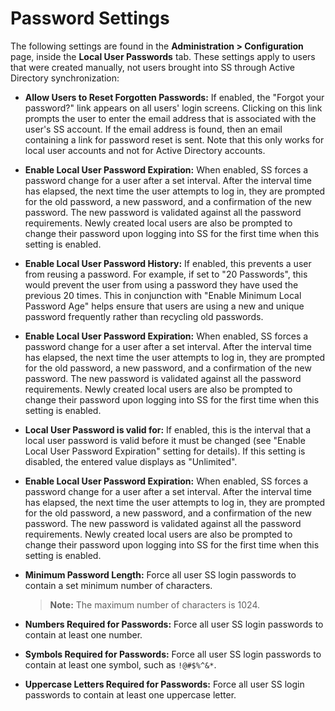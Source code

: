 [title]: # (Password Settings)
[tags]: # (Users)
[priority]: #

# Password Settings

The following settings are found in the **Administration > Configuration** page, inside the **Local User Passwords** tab. These settings apply to users that were created manually, not users brought into SS through Active Directory synchronization:

- **Allow Users to Reset Forgotten Passwords:** If enabled, the "Forgot your password?" link appears on all users' login screens. Clicking on this link prompts the user to enter the email address that is associated with the user's SS account. If the email address is found, then an email containing a link for password reset is sent. Note that this only works for local user accounts and not for Active Directory accounts.
- **Enable Local User Password Expiration:** When enabled, SS forces a password change for a user after a set interval. After the interval time has elapsed, the next time the user attempts to log in, they are prompted for the old password, a new password, and a confirmation of the new password. The new password is validated against all the password requirements. Newly created local users are also be prompted to change their password upon logging into SS for the first time when this setting is enabled.
- **Enable Local User Password History:** If enabled, this prevents a user from reusing a password. For example, if set to "20 Passwords", this would prevent the user from using a password they have used the previous 20 times. This in conjunction with "Enable Minimum Local Password Age" helps ensure that users are using a new and unique password frequently rather than recycling old passwords.
- **Enable Local User Password Expiration:** When enabled, SS forces a password change for a user after a set interval. After the interval time has elapsed, the next time the user attempts to log in, they are prompted for the old password, a new password, and a confirmation of the new password. The new password is validated against all the password requirements. Newly created local users are also be prompted to change their password upon logging into SS for the first time when this setting is enabled.
- **Local User Password is valid for:** If enabled, this is the interval that a local user password is valid before it must be changed (see "Enable Local User Password Expiration" setting for details). If this setting is disabled, the entered value displays as "Unlimited".
- **Enable Local User Password Expiration:** When enabled, SS forces a password change for a user after a set interval. After the interval time has elapsed, the next time the user attempts to log in, they are prompted for the old password, a new password, and a confirmation of the new password. The new password is validated against all the password requirements. Newly created local users are also be prompted to change their password upon logging into SS for the first time when this setting is enabled.
- **Minimum Password Length:** Force all user SS login passwords to contain a set minimum number of characters.

  > **Note:** The maximum number of characters is 1024.

- **Numbers Required for Passwords:** Force all user SS login passwords to contain at least one number.
- **Symbols Required for Passwords:** Force all user SS login passwords to contain at least one symbol, such as `!@#$%^&*`.
- **Uppercase Letters Required for Passwords:** Force all user SS login passwords to contain at least one uppercase letter.
